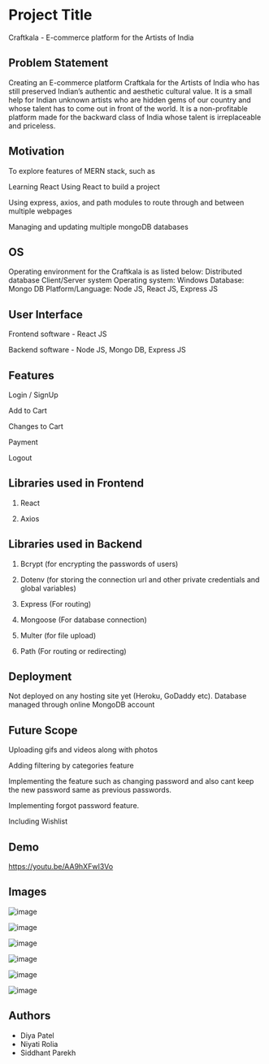 
# Project Title

Craftkala - E-commerce platform for the Artists of India


## Problem Statement

Creating an E-commerce platform Craftkala for the Artists of India who has still preserved Indian’s authentic and aesthetic cultural value. It is a small help for Indian unknown artists who are hidden gems of our country and whose talent has to come out in front of the world. It is a non-profitable platform made for the backward class of India whose talent is irreplaceable and priceless.
## Motivation 

To explore features of MERN stack, such as

Learning React
Using React to build a project

Using express, axios, and path modules to route through and between multiple webpages

Managing and updating multiple mongoDB databases

## OS

Operating environment for the Craftkala is as listed below:
Distributed database
Client/Server system
Operating system: Windows
Database: Mongo DB
Platform/Language: Node JS, React JS, Express JS

## User Interface

 Frontend software - React JS
 
 Backend software - Node JS, Mongo DB, Express JS

## Features

 Login / SignUp

 Add to Cart

 Changes to Cart

 Payment

 Logout
 
 
## Libraries used in Frontend

1. React

2. Axios

 
## Libraries used in Backend

1. Bcrypt (for encrypting the passwords of users)

2. Dotenv (for storing the connection url and other private credentials and global variables)

3. Express (For routing)

4. Mongoose (For database connection)

5. Multer (for file upload)

6. Path (For routing or redirecting)


## Deployment

Not deployed on any hosting site yet (Heroku, GoDaddy etc). Database managed through online MongoDB account


## Future Scope

Uploading gifs and videos along with photos



Adding filtering by categories feature

Implementing the feature such as changing password and also cant keep the new password same as previous passwords.

Implementing forgot password feature.

Including Wishlist 


## Demo

https://youtu.be/AA9hXFwI3Vo


## Images 


![image](https://user-images.githubusercontent.com/75881116/204611984-09318ec6-3db3-41f9-a39c-27b18579f1d5.png)

![image](https://user-images.githubusercontent.com/75881116/204612203-775f21ce-fd04-4229-8065-c0d226f31268.png)

![image](https://user-images.githubusercontent.com/75881116/204612288-b4f1335a-c457-4366-96f6-f0e08477df21.png)

![image](https://user-images.githubusercontent.com/75881116/204612355-72f8ac4e-81ab-4e0b-a7ec-1abdc6a5b266.png)

![image](https://user-images.githubusercontent.com/75881116/204612415-f747962c-192c-43a2-9665-d6ecce6779a1.png)

![image](https://user-images.githubusercontent.com/75881116/204612492-cf9752dc-4732-4e8b-bd01-dc75a955927a.png)


## Authors

- Diya Patel 
- Niyati Rolia
- Siddhant Parekh




